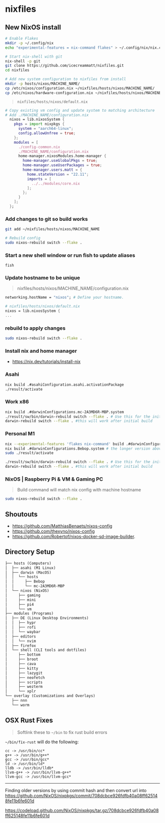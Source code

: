 # nixfiles

## New NixOS install

```bash
# Enable Flakes
mkdir -p ~/.config/nix
echo "experimental-features = nix-command flakes" > ~/.config/nix/nix.conf

# Start nix-shell with git
nix-shell -p git
git clone https://github.com/icecreammatt/nixfiles.git
cd nixfiles

# Add new system configuration to nixfiles from install
mkdir -p hosts/nixos/MACHINE_NAME/
cp /etc/nixos/configuration.nix ~/nixfiles/hosts/nixos/MACHINE_NAME/
cp /etc/nixos/hardware-configuration.nix ~/nixfiles/hosts/nixos/MACHINE_NAME/
```

> `nixfiles/hosts/nixos/default.nix`
```nix
# Copy existing vm config and update system to matching architecture
# Add ./MACHINE_NAME/configuration.nix
  nixos = lib.nixosSystem {
    pkgs = import nixpkgs {
      system = "aarch64-linux";
      config.allowUnfree = true;
    };
    modules = [
      ./config-common.nix
      ./MACHINE_NAME/configuration.nix
      home-manager.nixosModules.home-manager {
        home-manager.useGlobalPkgs = true;
        home-manager.useUserPackages = true;
        home-manager.users.matt = {
          home.stateVersion = "22.11";
          imports = [
            ../../modules/core.nix
          ];
        };
      }
    ];
  };
```

### Add changes to git so build works

```bash
git add ~/nixfiles/hosts/nixos/MACHINE_NAME

# Rebuild config
sudo nixos-rebuild switch --flake .
```

### Start a new shell window or run fish to update aliases

`fish`

### Update hostname to be unique
> nixfiles/hosts/nixos/MACHINE_NAME/configuration.nix
```nix
networking.hostName = "nixos"; # Define your hostname.

# nixfiles/hosts/nixos/default.nix
nixos = lib.nixosSystem {
...
```

### rebuild to apply changes
```bash
sudo nixos-rebuild switch --flake .
```

### Install nix and home manager
- https://nix.dev/tutorials/install-nix

### Asahi
```bash
nix build .#asahiConfiguration.asahi.activationPackage
./result/activate
```

### Work x86
```bash
nix build .#darwinConfigurations.mc-2A3MD6R-MBP.system
./result/sw/bin/darwin-rebuild switch --flake . # Use this for the initial build
darwin-rebuild switch --flake . #this will work after initial build
```

### Personal M1
```bash
nix --experimental-features 'flakes nix-command' build .#darwinConfigurations.Bebop.system
nix build .#darwinConfigurations.Bebop.system # the longer version above might be neede for initial install
sudo ./result/activate

./result/sw/bin/darwin-rebuild switch --flake . # Use this for the initial build
darwin-rebuild switch --flake . #this will work after initial build
```

### NixOS | Raspberry Pi & VM & Gaming PC

> Build command will match nix config with machine hostname

```bash
sudo nixos-rebuild switch --flake .
```

## Shoutouts
- https://github.com/MatthiasBenaets/nixos-config
- https://github.com/thexyno/nixos-config
- https://github.com/Robertof/nixos-docker-sd-image-builder.

## Directory Setup

```txt
├── hosts (Computers)
│  ├── asahi (M1 Linux)
│  ├── darwin (MacOS)
│  │  └── hosts
│  │     ├── Bebop
│  │     └── mc-2A3MD6R-MBP
│  └── nixos (NixOS)
│     ├── gaming
│     ├── mini
│     ├── pi4
│     └── vm
├── modules (Programs)
│  ├── DE (Linux Desktop Environments)
│  │  ├── hypr
│  │  ├── rofi
│  │  └── waybar
│  ├── editors
│  │  └── nvim
│  ├── firefox
│  └── shell (CLI tools and dotfiles)
│     ├── bottom
│     ├── broot
│     ├── cava
│     ├── kitty
│     ├── lazygit
│     ├── neofetch
│     ├── scripts
│     ├── wezterm
│     └── xplr
└── overlay (Customizations and Overlays)
   ├── nnn
   └── worm
```

## OSX Rust Fixes

> Softlink these to `~/bin` to fix rust build errors

`~/bin/fix-rust` will do the following:

```
cc -> /usr/bin/cc*
g++ -> /usr/bin/g++*
gcc -> /usr/bin/gcc*
ld -> /usr/bin/ld*
lldb -> /usr/bin/lldb*
llvm-g++ -> /usr/bin/llvm-g++*
llvm-gcc -> /usr/bin/llvm-gcc*
```

---
Finding older versions by using commit hash and then convert url into 
https://github.com/NixOS/nixpkgs/commit/708dcbce926fdfb40a08ff625148fe11b6fe601d

https://codeload.github.com/NixOS/nixpkgs/tar.gz/708dcbce926fdfb40a08ff625148fe11b6fe601d

